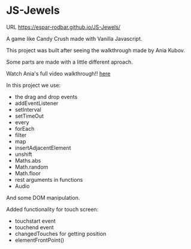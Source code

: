 # JS-Jewels

URL https://espar-rodbar.github.io/JS-Jewels/

A game like Candy Crush made with Vanilla Javascript.

This project was built after seeing the walkthrough made by Ania Kubov.

Some parts are made with a little different aproach.

Watch Ania's full video walkthrough!! [here](https://youtu.be/XD5sZWxwJUk)

In this project we use:

- the drag and drop events
- addEventListener
- setInterval
- setTimeOut
- every
- forEach
- filter
- map
- insertAdjacentElement
- unshift
- Maths.abs
- Math.random
- Math.floor
- rest arguments in functions
- Audio

And some DOM manipulation.

Added functionality for touch screen:

- touchstart event
- touchend event
- changedTouches for getting position
- elementFrontPoint()
